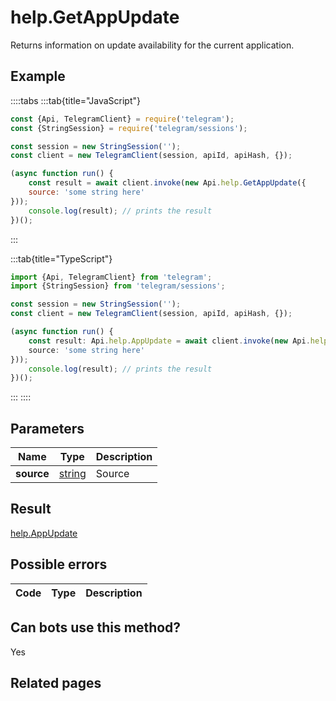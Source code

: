 # help.GetAppUpdate

Returns information on update availability for the current application.



## Example

::::tabs
:::tab{title="JavaScript"}
```js
const {Api, TelegramClient} = require('telegram');
const {StringSession} = require('telegram/sessions');

const session = new StringSession('');
const client = new TelegramClient(session, apiId, apiHash, {});

(async function run() {
    const result = await client.invoke(new Api.help.GetAppUpdate({
    source: 'some string here'
}));
    console.log(result); // prints the result
})();
```
:::

:::tab{title="TypeScript"}
```ts
import {Api, TelegramClient} from 'telegram';
import {StringSession} from 'telegram/sessions';

const session = new StringSession('');
const client = new TelegramClient(session, apiId, apiHash, {});

(async function run() {
    const result: Api.help.AppUpdate = await client.invoke(new Api.help.GetAppUpdate({
    source: 'some string here'
}));
    console.log(result); // prints the result
})();
```
:::
::::



## Parameters

| Name | Type | Description |
| :--: | ---- | ----------- |
| **source** | [string](https://core.telegram.org/type/string) | Source 


## Result

[help.AppUpdate](https://core.telegram.org/type/help.AppUpdate)



## Possible errors

| Code | Type | Description |
| :--: | ---- | ----------- |


## Can bots use this method?

Yes

## Related pages


